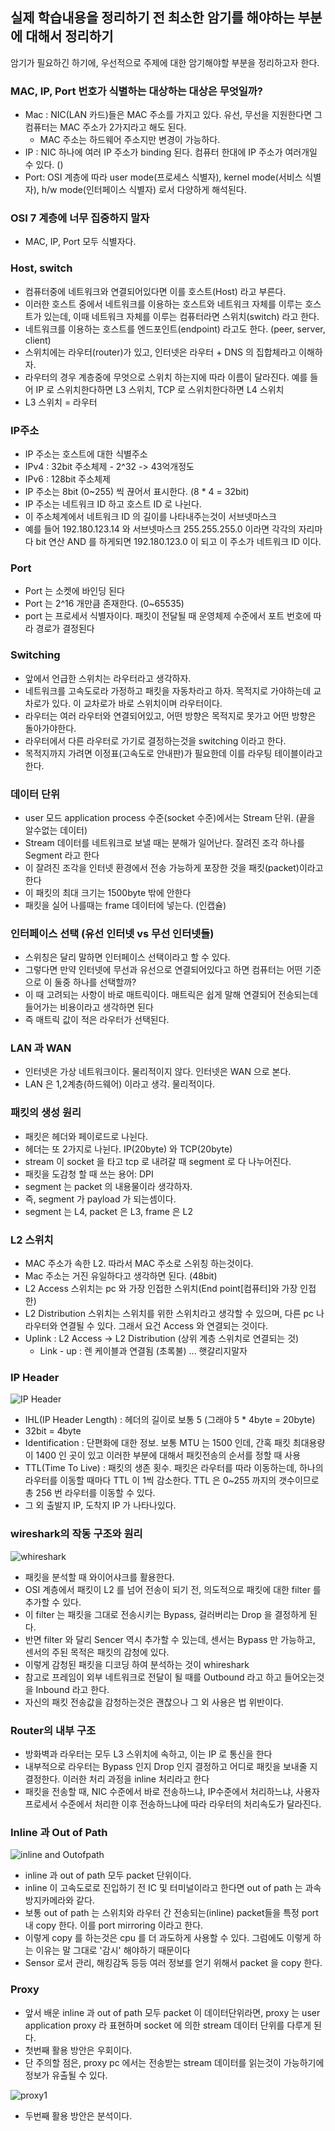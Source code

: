 ## 실제 학습내용을 정리하기 전 최소한 암기를 해야하는 부분에 대해서 정리하기

암기가 필요하긴 하기에, 우선적으로 주제에 대한 암기해야할 부분을 정리하고자 한다.

### MAC, IP, Port 번호가 식별하는 대상하는 대상은 무엇일까?

- Mac : NIC(LAN 카드)들은 MAC 주소를 가지고 있다. 유선, 무선을 지원한다면 그 컴퓨터는 MAC 주소가 2가지라고 해도 된다.
  - MAC 주소는 하드웨어 주소지만 변경이 가능하다.
- IP : NIC 하나에 여러 IP 주소가 binding 된다. 컴퓨터 한대에 IP 주소가 여러개일 수 있다. ()
- Port: OSI 계층에 따라 user mode(프로세스 식별자), kernel mode(서비스 식별자), h/w mode(인터페이스 식별자) 로서 다양하게 해석된다.

### OSI 7 계층에 너무 집중하지 말자

- MAC, IP, Port 모두 식별자다.

### Host, switch

- 컴퓨터중에 네트워크와 연결되어있다면 이를 호스트(Host) 라고 부른다.
- 이러한 호스트 중에서 네트워크를 이용하는 호스트와 네트워크 자체를 이루는 호스트가 있는데, 이때 네트워크 자체를 이루는 컴퓨터라면 스위치(switch) 라고 한다.
- 네트워크를 이용하는 호스트를 엔드포인트(endpoint) 라고도 한다. (peer, server, client)
- 스위치에는 라우터(router)가 있고, 인터넷은 라우터 + DNS 의 집합체라고 이해하자.
- 라우터의 경우 계층중에 무엇으로 스위치 하는지에 따라 이름이 달라진다. 예를 들어 IP 로 스위치한다하면 L3 스위치, TCP 로 스위치한다하면 L4 스위치
- L3 스위치 = 라우터

### IP주소

- IP 주소는 호스트에 대한 식별주소
- IPv4 : 32bit 주소체제 - 2^32 -> 43억개정도
- IPv6 : 128bit 주소체제
- IP 주소는 8bit (0~255) 씩 끊어서 표시한다. (8 \* 4 = 32bit)
- IP 주소는 네트워크 ID 하고 호스트 ID 로 나뉜다.
- 이 주소체계에서 네트워크 ID 의 길이를 나타내주는것이 서브넷마스크
- 예를 들어 192.180.123.14 와 서브넷마스크 255.255.255.0 이라면 각각의 자리마다 bit 연산 AND 를 하게되면 192.180.123.0 이 되고 이 주소가 네트워크 ID 이다.

### Port

- Port 는 소켓에 바인딩 된다
- Port 는 2^16 개만큼 존재한다. (0~65535)
- port 는 프로세서 식별자이다. 패킷이 전달될 때 운영체제 수준에서 포트 번호에 따라 경로가 결정된다

### Switching

- 앞에서 언급한 스위치는 라우터라고 생각하자.
- 네트워크를 고속도로라 가정하고 패킷을 자동차라고 하자. 목적지로 가야하는데 교차로가 있다. 이 교차로가 바로 스위치이며 라우터이다.
- 라우터는 여러 라우터와 연결되어있고, 어떤 방향은 목적지로 못가고 어떤 방향은 돌아가야한다.
- 라우터에서 다른 라우터로 가기로 결정하는것을 switching 이라고 한다.
- 목적지까지 가려면 이정표(고속도로 안내판)가 필요한데 이를 라우팅 테이블이라고 한다.

### 데이터 단위

- user 모드 application process 수준(socket 수준)에서는 Stream 단위. (끝을 알수없는 데이터)
- Stream 데이터를 네트워크로 보낼 때는 분해가 일어난다. 잘려진 조각 하나를 Segment 라고 한다
- 이 잘려진 조각을 인터넷 환경에서 전송 가능하게 포장한 것을 패킷(packet)이라고 한다
- 이 패킷의 최대 크기는 1500byte 밖에 안한다
- 패킷을 실어 나를때는 frame 데이터에 넣는다. (인캡슐)

### 인터페이스 선택 (유선 인터넷 vs 무선 인터넷들)

- 스위칭은 달리 말하면 인터페이스 선택이라고 할 수 있다.
- 그렇다면 만약 인터넷에 무선과 유선으로 연결되어있다고 하면 컴퓨터는 어떤 기준으로 이 둘중 하나를 선택할까?
- 이 때 고려되는 사항이 바로 매트릭이다. 매트릭은 쉽게 말해 연결되어 전송되는데 들어가는 비용이라고 생각하면 된다
- 즉 매트릭 값이 적은 라우터가 선택된다.

### LAN 과 WAN

- 인터넷은 가상 네트워크이다. 물리적이지 않다. 인터넷은 WAN 으로 본다.
- LAN 은 1,2계층(하드웨어) 이라고 생각. 물리적이다.

### 패킷의 생성 원리

- 패킷은 헤더와 페이로드로 나뉜다.
- 헤더는 또 2가지로 나뉜다. IP(20byte) 와 TCP(20byte)
- stream 이 socket 을 타고 tcp 로 내려갈 때 segment 로 다 나누어진다.
- 패킷을 도감청 할 때 쓰는 용어: DPI
- segment 는 packet 의 내용물이라 생각하자.
- 즉, segment 가 payload 가 되는셈이다.
- segment 는 L4, packet 은 L3, frame 은 L2

### L2 스위치

- MAC 주소가 속한 L2. 따라서 MAC 주소로 스위칭 하는것이다.
- Mac 주소는 거진 유일하다고 생각하면 된다. (48bit)
- L2 Access 스위치는 pc 와 가장 인접한 스위치(End point[컴퓨터]와 가장 인접한)
- L2 Distribution 스위치는 스위치를 위한 스위치라고 생각할 수 있으며, 다른 pc 나 라우터와 연결될 수 있다. 그래서 요건 Access 와 연결되는 것이다.
- Uplink : L2 Access -> L2 Distribution (상위 계층 스위치로 연결되는 것)
  - Link - up : 렌 케이블과 연결됨 (초록불) ... 햇갈리지말자

### IP Header

<img src="../images/ipHeader.png" alt="IP Header" />
<br />

- IHL(IP Header Length) : 헤더의 길이로 보통 5 (그래야 5 \* 4byte = 20byte)
- 32bit = 4byte
- Identification : 단편화에 대한 정보. 보통 MTU 는 1500 인데, 간혹 패킷 최대용량이 1400 인 곳이 있고 이러한 부분에 대해서 패킷전송의 순서를 정할 때 사용
- TTL(Time To Live) : 패킷의 생존 횟수. 패킷은 라우터를 따라 이동하는데, 하나의 라우터를 이동할 때마다 TTL 이 1씩 감소한다. TTL 은 0~255 까지의 갯수이므로 총 256 번 라우터를 이동할 수 있다.
- 그 외 출발지 IP, 도착지 IP 가 나타나있다.

### wireshark의 작동 구조와 원리

<img src="../images/whireshark.png" alt="whireshark" />
<br />

- 패킷을 분석할 때 와이어샤크를 활용한다.
- OSI 계층에서 패킷이 L2 를 넘어 전송이 되기 전, 의도적으로 패킷에 대한 filter 를 추가할 수 있다.
- 이 filter 는 패킷을 그대로 전송시키는 Bypass, 걸러버리는 Drop 을 결정하게 된다.
- 반면 filter 와 달리 Sencer 역시 추가할 수 있는데, 센서는 Bypass 만 가능하고, 센서의 주된 목적은 패킷의 감청에 있다.
- 이렇게 감청된 패킷을 디코딩 하여 분석하는 것이 whireshark
- 참고로 프레임이 외부 네트워크로 전달이 될 때를 Outbound 라고 하고 들어오는것을 Inbound 라고 한다.
- 자신의 패킷 전송값을 감청하는것은 괜찮으나 그 외 사용은 법 위반이다.

### Router의 내부 구조

- 방화벽과 라우터는 모두 L3 스위치에 속하고, 이는 IP 로 통신을 한다
- 내부적으로 라우터는 Bypass 인지 Drop 인지 결정하고 어디로 패킷을 보내줄 지 결정한다. 이러한 처리 과정을 inline 처리라고 한다
- 패킷을 전송할 때, NIC 수준에서 바로 전송하느냐, IP수준에서 처리하느냐, 사용자 프로세서 수준에서 처리한 이후 전송하느냐에 따라 라우터의 처리속도가 달라진다.

### Inline 과 Out of Path

<img src="../images/inline&outofpath.png" alt="inline and Outofpath" />

- inline 과 out of path 모두 packet 단위이다.
- inline 이 고속도로로 진입하기 전 IC 및 터미널이라고 한다면 out of path 는 과속방지카메라와 같다.
- 보통 out of path 는 스위치와 라우터 간 전송되는(inline) packet들을 특정 port 내 copy 한다. 이를 port mirroring 이라고 한다.
- 이렇게 copy 를 하는것은 cpu 를 더 과도하게 사용할 수 있다. 그럼에도 이렇게 하는 이유는 말 그대로 '감시' 해야하기 때문이다
- Sensor 로서 관리, 해킹감독 등등 여러 정보를 얻기 위해서 packet 을 copy 한다.

### Proxy

- 앞서 배운 inline 과 out of path 모두 packet 이 데이터단위라면, proxy 는 user application proxy 라 표현하며 socket 에 의한 stream 데이터 단위를 다루게 된다.
- 첫번째 활용 방안은 우회이다.
- 단 주의할 점은, proxy pc 에서는 전송받는 stream 데이터를 읽는것이 가능하기에 정보가 유출될 수 있다.
  <br />

<img src="../images/proxy1.png" alt="proxy1" />
<br />

- 두번째 활용 방안은 분석이다.
